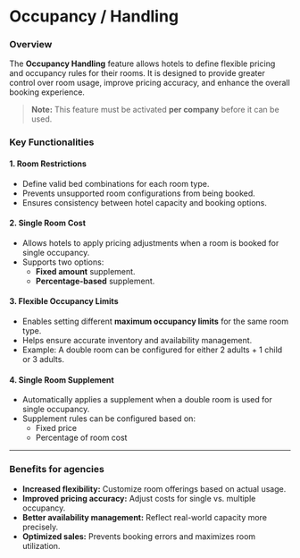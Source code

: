 # Occupancy / Handling

### Overview

The **Occupancy Handling** feature allows hotels to define flexible pricing and occupancy rules for their rooms. It is designed to provide greater control over room usage, improve pricing accuracy, and enhance the overall booking experience.

> **Note:** This feature must be activated **per company** before it can be used.

### Key Functionalities

#### 1. Room Restrictions

* Define valid bed combinations for each room type.
* Prevents unsupported room configurations from being booked.
* Ensures consistency between hotel capacity and booking options.

#### 2. Single Room Cost

* Allows hotels to apply pricing adjustments when a room is booked for single occupancy.
* Supports two options:
  * **Fixed amount** supplement.
  * **Percentage-based** supplement.

#### 3. Flexible Occupancy Limits

* Enables setting different **maximum occupancy limits** for the same room type.
* Helps ensure accurate inventory and availability management.
* Example: A double room can be configured for either 2 adults + 1 child or 3 adults.

#### 4. Single Room Supplement

* Automatically applies a supplement when a double room is used for single occupancy.
* Supplement rules can be configured based on:
  * Fixed price
  * Percentage of room cost

***

### Benefits for agencies

* **Increased flexibility:** Customize room offerings based on actual usage.
* **Improved pricing accuracy:** Adjust costs for single vs. multiple occupancy.
* **Better availability management:** Reflect real-world capacity more precisely.
* **Optimized sales:** Prevents booking errors and maximizes room utilization.
